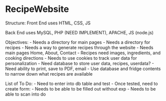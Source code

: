# RecipeWebsite
Structure:
Front End uses HTML, CSS, JS

Back End uses MySQL, PHP (NEED IMPLEMENT), APACHE, JS (node.js)

Objectives:
    - Needs a directory for main pages
    - Needs a directory for recipes
    - Needs a way to generate recipes through the website
    - Needs main pages Home, About, Contact
    - Recipes need images, ingredients, and cooking directions
    - Needs to use cookies to track user data for personalization
    - Need database to store user data, recipes, userdata?
    - Need ability to print, save to PDF, email
    - Use database and fridge contents to narrow down what recipes are available

List of To Do:
    - Need to enter into db table and test
    - Once tested, need to create form:
        - Needs to be able to be filled out without exp
        - Needs to be able to scan into do